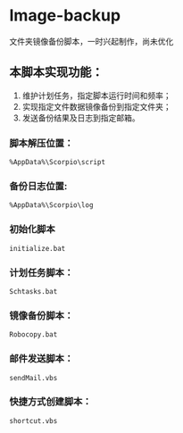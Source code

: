 # Image-backup
文件夹镜像备份脚本，一时兴起制作，尚未优化
## 本脚本实现功能：
1. 维护计划任务，指定脚本运行时间和频率；
2. 实现指定文件数据镜像备份到指定文件夹；
3. 发送备份结果及日志到指定邮箱。

### 脚本解压位置：
```
%AppData%\Scorpio\script
```
### 备份日志位置:
```
%AppData%\Scorpio\log
```
### 初始化脚本
```
initialize.bat
```
### 计划任务脚本：
```
Schtasks.bat
```
### 镜像备份脚本：
```
Robocopy.bat
```
### 邮件发送脚本：
```
sendMail.vbs
```
### 快捷方式创建脚本：
```
shortcut.vbs
```
